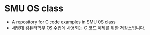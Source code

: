 # SMU OS class
- A repository for C code examples in SMU OS class
- 세명대 컴퓨터학부 OS 수업에 사용되는 C 코드 예제를 위한 저장소입니다.

